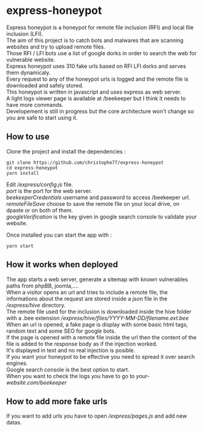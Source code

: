 # express-honeypot

Express honeypot is a honeypot for remote file inclusion (RFI) and local file inclusion (LFI).<br />
The aim of this project is to catch bots and malwares that are scanning websites and try to upload remote files.<br />
Those RFI / LFI bots use a list of google dorks in order to search the web for vulnerable website.<br />
Express honeypot uses 310 fake urls based on RFI LFI dorks and serves them dynamicaly.<br />
Every request to any of the honeypot urls is logged and the remote file is downloaded and safely stored.<br />
This honeypot is written in javascript and uses express as web server.<br />
A light logs viewer page is available at /beekeeper but I think it needs to have more commands.<br />
Developement is still in progress but the core architecture won't change so you are safe to start using it.<br />

## How to use

Clone the project and install the dependencies :<br />

    git clone https://github.com/christophe77/express-honeypot
    cd express-honeypot
    yarn install

Edit _/express/config.js_ file.<br />
_port_ is the port for the web server.<br />
_beekeeperCredentials_ username and password to access /beekeeper url.<br />
_remoteFileSave_ choose to save the remote file on your local drive, on dpaste or on both of them.<br />
_googleVerification_ is the key given in google search console to validate your website.<br />

Once installed you can start the app with :<br />

    yarn start

## How it works when deployed

The app starts a web server, generate a sitemap with known vulnerables paths from phpBB, joomla,....<br />
When a visitor opens an url and tries to include a remote file, the informations about the request are stored inside a json file in the _/express/hive_ directory.<br />
The remote file used for the inclusion is downloaded inside the hive folder with a .bee extension _/express/hive/files/YYYY-MM-DD/filename.ext.bee_<br />
When an url is opened, a fake page is display with some basic html tags, random text and some SEO for google bots.<br />
If the page is opened with a remote file inside the url then the content of the file is added to the response body as if the injection worked.<br /> It's displayed in text and no real injection is posible.<br />
If you want your honeypot to be effective you need to spread it over search engines.<br /> Google search console is the best option to start.<br />
When you want to check the logs you have to go to _your-website.com/beekeeper_<br />

## How to add more fake urls

If you want to add urls you have to open _/express/pages.js_ and add new datas.<br />
